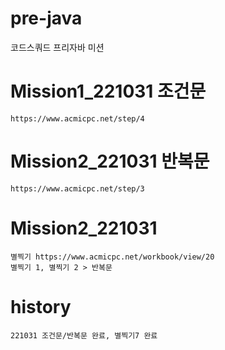 # pre-java
코드스쿼드 프리자바 미션

# Mission1_221031 조건문 
    https://www.acmicpc.net/step/4
# Mission2_221031 반복문
    https://www.acmicpc.net/step/3
# Mission2_221031 
    별찍기 https://www.acmicpc.net/workbook/view/20
    별찍기 1, 별찍기 2 > 반복문

# history
    221031 조건문/반복문 완료, 별찍기7 완료

